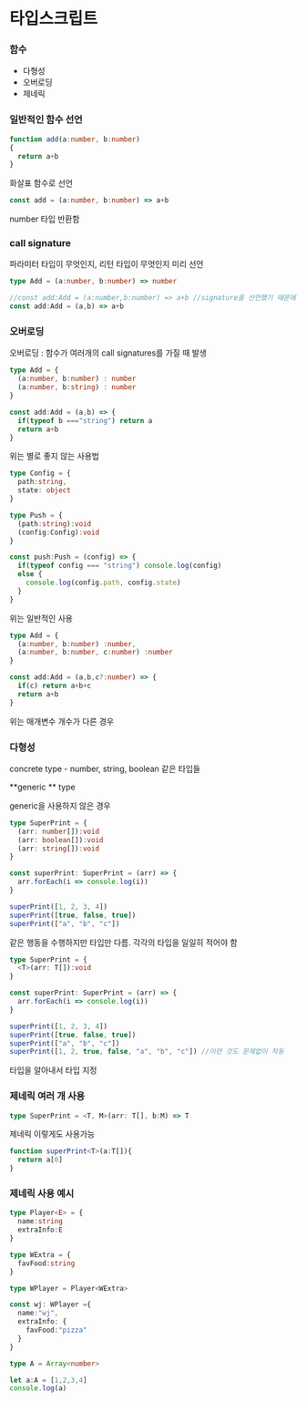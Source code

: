 # 타입스크립트

### 함수

- 다형성
- 오버로딩
- 제네릭



### 일반적인 함수 선언

```typescript
function add(a:number, b:number)
{
  return a+b
}
```

화살표 함수로 선언

```typescript
const add = (a:number, b:number) => a+b
```

number 타입 반환함



### call signature

파라미터 타입이 무엇인지, 리턴 타입이 무엇인지 미리 선언

```typescript
type Add = (a:number, b:number) => number

//const add:Add = (a:number,b:number) => a+b //signature을 선언했기 때문에 아래처럼 타입을 생략가능
const add:Add = (a,b) => a+b
```



### 오버로딩

오버로딩 : 함수가 여러개의 call signatures를 가질 때 발생

```typescript
type Add = {
  (a:number, b:number) : number
  (a:number, b:string) : number
}

const add:Add = (a,b) => {
  if(typeof b ==="string") return a
  return a+b
}
```

위는 별로 좋지 않는 사용법

```typescript
type Config = {
  path:string,
  state: object
}

type Push = {
  (path:string):void
  (config:Config):void
}

const push:Push = (config) => {
  if(typeof config === "string") console.log(config)
  else {
    console.log(config.path, config.state)
  }
}
```

위는 일반적인 사용

```typescript
type Add = {
  (a:number, b:number) :number,
  (a:number, b:number, c:number) :number
}

const add:Add = (a,b,c?:number) => {
  if(c) return a+b+c
  return a+b
}
```

위는 매개변수 개수가 다른 경우



### 다형성

concrete type - number, string, boolean 같은 타입들

**generic ** type



generic을 사용하지 않은 경우

```typescript
type SuperPrint = {
  (arr: number[]):void
  (arr: boolean[]):void
  (arr: string[]):void
}

const superPrint: SuperPrint = (arr) => {
  arr.forEach(i => console.log(i))
}

superPrint([1, 2, 3, 4])
superPrint([true, false, true])
superPrint(["a", "b", "c"])
```

같은 행동을 수행하지만 타입만 다름. 각각의 타입을 일일히 적어야 함

```typescript
type SuperPrint = {
  <T>(arr: T[]):void
}

const superPrint: SuperPrint = (arr) => {
  arr.forEach(i => console.log(i))
}

superPrint([1, 2, 3, 4])
superPrint([true, false, true])
superPrint(["a", "b", "c"])
superPrint([1, 2, true, false, "a", "b", "c"]) //이런 것도 문제없이 작동
```

타입을 알아내서 타입 지정



### 제네릭 여러 개 사용

```typescript
type SuperPrint = <T, M>(arr: T[], b:M) => T
```



제네릭 이렇게도 사용가능

```typescript
function superPrint<T>(a:T[]){
  return a[0]
}
```



### 제네릭 사용 예시

```typescript
type Player<E> = {
  name:string
  extraInfo:E
}

type WExtra = {
  favFood:string
}

type WPlayer = Player<WExtra>

const wj: WPlayer ={
  name:"wj",
  extraInfo: {
    favFood:"pizza"
  }
}
```



```typescript
type A = Array<number>

let a:A = [1,2,3,4]
console.log(a)
```

